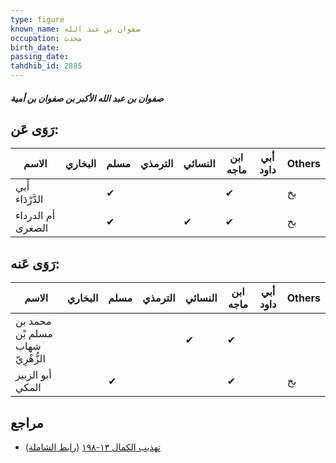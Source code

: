 ```yaml
---
type: figure
known_name: صفوان بن عبد الله
occupation: محدث
birth_date:
passing_date:
tahdhib_id: 2885
---
```

##### صفوان بن عبد الله الأكبر بن صفوان بن أمية

## رَوَى عَن:
| الاسم             | البخاري | مسلم | الترمذي | النسائي | ابن ماجه | أبي داود | Others |
| ----------------- | ------- | ---- | ------- | ------- | -------- | -------- | ------ |
| أَبي الدَّرْدَاء  |         | ✔    |         |         | ✔        |          | بخ     |
| أم الدرداء الصغرى |         | ✔    |         | ✔       | ✔        |          | بخ     |
## رَوَى عَنه:
| الاسم                             | البخاري | مسلم | الترمذي | النسائي | ابن ماجه | أبي داود | Others |
| --------------------------------- | ------- | ---- | ------- | ------- | -------- | -------- | ------ |
| محمد بن مسلم بْن شهاب الزُّهْرِيّ |         |      |         | ✔       | ✔        |          |        |
| أبو الزبير المكي                  |         | ✔    |         |         | ✔        |          | بخ     |
## مراجع
- [تهذيب الكمال ١٣-١٩٨](obsidian://open?vault=Tahdhib-al-Kamal&file=Figures/٢٨٨٥-صفوان%20بن%20عبد%20الله%20الأكبر%20بن%20صفوان%20بن%20أمية) ([رابط الشاملة](https://shamela.ws/book/3722/6579))